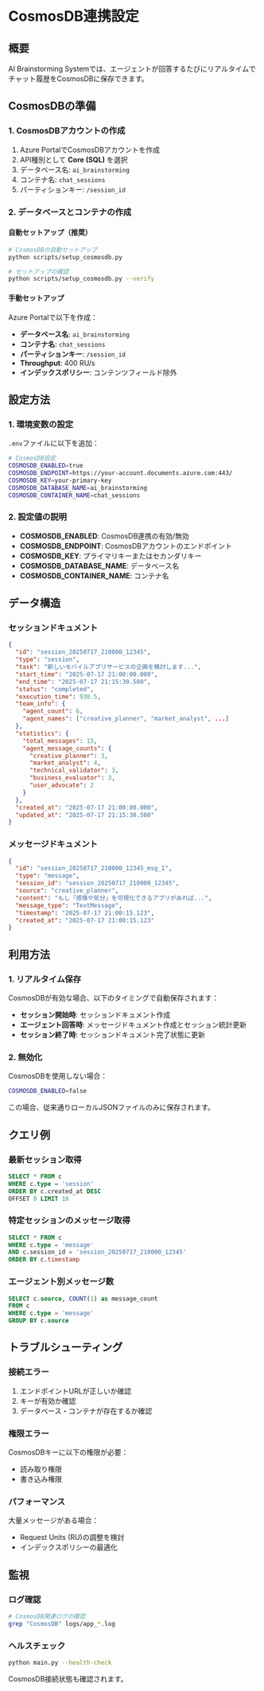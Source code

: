 # CosmosDB連携設定

## 概要

AI Brainstorming Systemでは、エージェントが回答するたびにリアルタイムでチャット履歴をCosmosDBに保存できます。

## CosmosDBの準備

### 1. CosmosDBアカウントの作成

1. Azure PortalでCosmosDBアカウントを作成
2. API種別として **Core (SQL)** を選択
3. データベース名: `ai_brainstorming`
4. コンテナ名: `chat_sessions`
5. パーティションキー: `/session_id`

### 2. データベースとコンテナの作成

#### 自動セットアップ（推奨）
```bash
# CosmosDBの自動セットアップ
python scripts/setup_cosmosdb.py

# セットアップの確認
python scripts/setup_cosmosdb.py --verify
```

#### 手動セットアップ
Azure Portalで以下を作成：

- **データベース名**: `ai_brainstorming`
- **コンテナ名**: `chat_sessions`
- **パーティションキー**: `/session_id`
- **Throughput**: 400 RU/s
- **インデックスポリシー**: コンテンツフィールド除外

## 設定方法

### 1. 環境変数の設定

`.env`ファイルに以下を追加：

```bash
# CosmosDB設定
COSMOSDB_ENABLED=true
COSMOSDB_ENDPOINT=https://your-account.documents.azure.com:443/
COSMOSDB_KEY=your-primary-key
COSMOSDB_DATABASE_NAME=ai_brainstorming
COSMOSDB_CONTAINER_NAME=chat_sessions
```

### 2. 設定値の説明

- **COSMOSDB_ENABLED**: CosmosDB連携の有効/無効
- **COSMOSDB_ENDPOINT**: CosmosDBアカウントのエンドポイント
- **COSMOSDB_KEY**: プライマリキーまたはセカンダリキー
- **COSMOSDB_DATABASE_NAME**: データベース名
- **COSMOSDB_CONTAINER_NAME**: コンテナ名

## データ構造

### セッションドキュメント

```json
{
  "id": "session_20250717_210000_12345",
  "type": "session",
  "task": "新しいモバイルアプリサービスの企画を検討します...",
  "start_time": "2025-07-17 21:00:00.000",
  "end_time": "2025-07-17 21:15:30.500",
  "status": "completed",
  "execution_time": 930.5,
  "team_info": {
    "agent_count": 6,
    "agent_names": ["creative_planner", "market_analyst", ...]
  },
  "statistics": {
    "total_messages": 15,
    "agent_message_counts": {
      "creative_planner": 3,
      "market_analyst": 4,
      "technical_validator": 3,
      "business_evaluator": 3,
      "user_advocate": 2
    }
  },
  "created_at": "2025-07-17 21:00:00.000",
  "updated_at": "2025-07-17 21:15:30.500"
}
```

### メッセージドキュメント

```json
{
  "id": "session_20250717_210000_12345_msg_1",
  "type": "message",
  "session_id": "session_20250717_210000_12345",
  "source": "creative_planner",
  "content": "もし「感情や気分」を可視化できるアプリがあれば...",
  "message_type": "TextMessage",
  "timestamp": "2025-07-17 21:00:15.123",
  "created_at": "2025-07-17 21:00:15.123"
}
```

## 利用方法

### 1. リアルタイム保存

CosmosDBが有効な場合、以下のタイミングで自動保存されます：

- **セッション開始時**: セッションドキュメント作成
- **エージェント回答時**: メッセージドキュメント作成とセッション統計更新
- **セッション終了時**: セッションドキュメント完了状態に更新

### 2. 無効化

CosmosDBを使用しない場合：

```bash
COSMOSDB_ENABLED=false
```

この場合、従来通りローカルJSONファイルのみに保存されます。

## クエリ例

### 最新セッション取得

```sql
SELECT * FROM c 
WHERE c.type = 'session' 
ORDER BY c.created_at DESC 
OFFSET 0 LIMIT 10
```

### 特定セッションのメッセージ取得

```sql
SELECT * FROM c 
WHERE c.type = 'message' 
AND c.session_id = 'session_20250717_210000_12345'
ORDER BY c.timestamp
```

### エージェント別メッセージ数

```sql
SELECT c.source, COUNT(1) as message_count
FROM c 
WHERE c.type = 'message'
GROUP BY c.source
```

## トラブルシューティング

### 接続エラー

1. エンドポイントURLが正しいか確認
2. キーが有効か確認
3. データベース・コンテナが存在するか確認

### 権限エラー

CosmosDBキーに以下の権限が必要：
- 読み取り権限
- 書き込み権限

### パフォーマンス

大量メッセージがある場合：
- Request Units (RU)の調整を検討
- インデックスポリシーの最適化

## 監視

### ログ確認

```bash
# CosmosDB関連ログの確認
grep "CosmosDB" logs/app_*.log
```

### ヘルスチェック

```bash
python main.py --health-check
```

CosmosDB接続状態も確認されます。